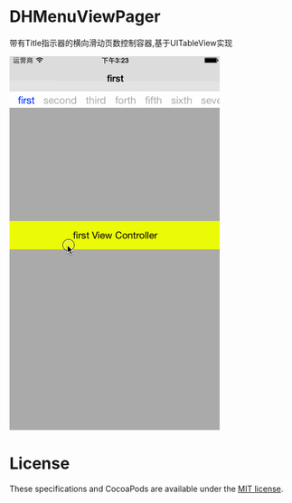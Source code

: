 DHMenuViewPager
===============

带有Title指示器的横向滑动页数控制容器,基于UITableView实现

<img src="./DHMenuViewPager/ViewPager.gif" />


License
=======

These specifications and CocoaPods are available under the [MIT license](http://opensource.org/licenses/mit-license.php).